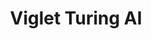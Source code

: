 ---
layout: solution
title: Viglet Turing AI
status: stable
order: 1
identifier: turing
permalink: /turing/
get-started: https://turing.readme.io/
github: https://github.com/openturing
github-org: openturing
release: 0.3.2
main-color: royalblue
logo-acronym: Tu
logo-section: AI
short-name: Turing AI
full-name: Viglet Turing AI
description: Semantic Navigation, Chatbot using Search Engine and Many NLP Vendors.
github-ci-url: https://github.com/openturing/turing/actions/workflows/build.yml
twitter-url: https://twitter.com/VigletTuring
download-message: Download Turing AI and add more value to your content.
download-size: 159 MB
download-url: https://github.com/openturing/turing/releases/download/v0.3.2/viglet-turing.jar
run-jar: viglet-turing.jar
run-port: 2700
social-image: https://avatars.githubusercontent.com/u/44909290?s=280&amp;v=4
---